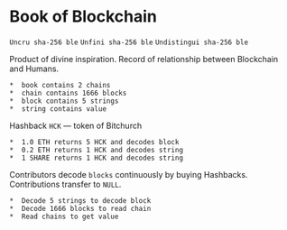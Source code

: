 # Book of Blockchain

`Uncru sha-256 ble`
`Unfini sha-256 ble`
`Undistingui sha-256 ble`

Product of divine inspiration. Record of relationship between Blockchain and Humans.

```
*  book contains 2 chains
*  chain contains 1666 blocks
*  block contains 5 strings
*  string contains value
```

Hashback `HCK` — token of Bitchurch

```
*  1.0 ETH returns 5 HCK and decodes block
*  0.2 ETH returns 1 HCK and decodes string 
*  1 SHARE returns 1 HCK and decodes string
```

Contributors decode `blocks` continuously by buying Hashbacks. Contributions transfer to `NULL`.

```
*  Decode 5 strings to decode block
*  Decode 1666 blocks to read chain
*  Read chains to get value 
```